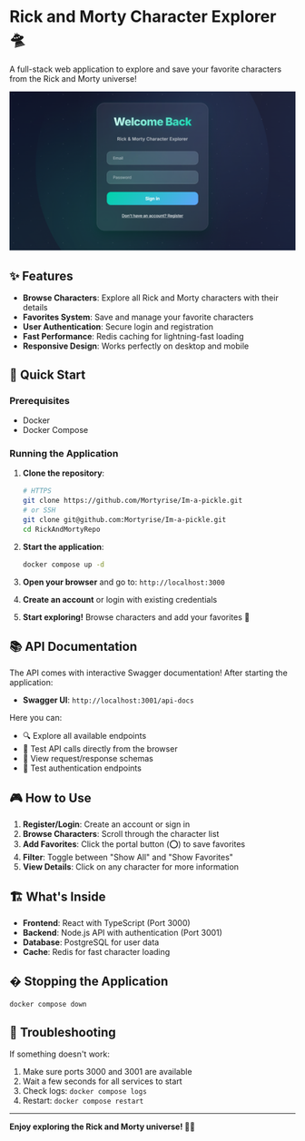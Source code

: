 # Rick and Morty Character Explorer 🛸

A full-stack web application to explore and save your favorite characters from the Rick and Morty universe!

![Application Screenshot](./docs/login-screen.png)

## ✨ Features

- **Browse Characters**: Explore all Rick and Morty characters with their details
- **Favorites System**: Save and manage your favorite characters
- **User Authentication**: Secure login and registration
- **Fast Performance**: Redis caching for lightning-fast loading
- **Responsive Design**: Works perfectly on desktop and mobile

## 🚀 Quick Start

### Prerequisites
- Docker
- Docker Compose

### Running the Application

1. **Clone the repository**:
   ```bash
   # HTTPS
   git clone https://github.com/Mortyrise/Im-a-pickle.git
   # or SSH
   git clone git@github.com:Mortyrise/Im-a-pickle.git
   cd RickAndMortyRepo

2. **Start the application**:
   ```bash
   docker compose up -d
   ```

3. **Open your browser** and go to: `http://localhost:3000`

4. **Create an account** or login with existing credentials

5. **Start exploring!** Browse characters and add your favorites 🎉

## 📚 API Documentation

The API comes with interactive Swagger documentation! After starting the application:

- **Swagger UI**: `http://localhost:3001/api-docs`

Here you can:
- 🔍 Explore all available endpoints
- 🧪 Test API calls directly from the browser
- 📖 View request/response schemas
- 🔐 Test authentication endpoints

## 🎮 How to Use

1. **Register/Login**: Create an account or sign in
2. **Browse Characters**: Scroll through the character list
3. **Add Favorites**: Click the portal button (⭕) to save favorites
4. **Filter**: Toggle between "Show All" and "Show Favorites"
5. **View Details**: Click on any character for more information

## 🏗️ What's Inside

- **Frontend**: React with TypeScript (Port 3000)
- **Backend**: Node.js API with authentication (Port 3001)
- **Database**: PostgreSQL for user data
- **Cache**: Redis for fast character loading

## � Stopping the Application

```bash
docker compose down
```

## 🐛 Troubleshooting

If something doesn't work:

1. Make sure ports 3000 and 3001 are available
2. Wait a few seconds for all services to start
3. Check logs: `docker compose logs`
4. Restart: `docker compose restart`

---

**Enjoy exploring the Rick and Morty universe! 🚀✨**
